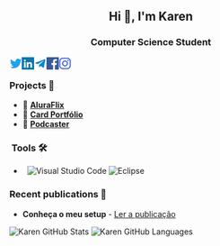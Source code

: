 <h2 align="center">Hi 👋, I'm Karen</h2>
<h3 align="center">Computer Science Student</h3>


<a href="https://twitter.com/karenVHDL" target="blank"><img align="left" src="icons/twitter.svg" alt="xtenzq" width="22px" /></a>
<a href="https://www.linkedin.com/in/karengiovnn/" target="blank"><img align="left" src="icons/linkedin.svg" alt="xtenzq" width="22px" /></a>
  <a href="https://t.me/karengiovnn">
  <img align="left" alt="Karen's Telegram" width="22px" src="icons/telegram.svg" />
</a>
<a href="https://fb.com/karengiovannamelo" target="blank"><img align="left" src="icons/facebook.svg" alt="xtenzq" width="22px" /></a>
<a href="https://instagram.com/karengiovnn" target="blank"><img align="left" src="icons/instagram.svg" alt="xtenzq" width="22px" /></a>
<br />

### Projects 📝

* 🥉 **[AluraFlix](https://github.com/karengiovanna/100-dias-de-codigo/tree/main/Imersao%20Dev%20-%20ALURA/4%20%20Aluraflix%20com%20interacao)** 
* 🥉 **[Card Portfólio](https://github.com/karengiovanna/karengiovanna.github.io/blob/main/README.md)**
* 🥉 **[Podcaster](https://github.com/karengiovanna/Trilha_REACT_e_NEXT.JS)**


<h3> &nbsp;Tools 🛠 </h3>

- &nbsp;
  ![Visual Studio Code](https://img.shields.io/badge/-Visual%20Studio%20Code-333333?style=flat&logo=visual-studio-code&logoColor=007ACC)
  ![Eclipse](https://img.shields.io/badge/-Eclipse-333333?style=flat&logo=eclipse-ide&logoColor=2C2255)
  

### Recent publications 📝

* **Conheça o meu setup** - [Ler a publicação](https://www.linkedin.com/feed/update/urn:li:activity:6772983517287710721/)

![Karen GitHub Stats](https://github-readme-stats.vercel.app/api?username=karengiovanna&show_icons=true)
![Karen GitHub Languages](https://github-readme-stats.vercel.app/api/top-langs/?username=karengiovanna&theme=buefy&layout=compact)
